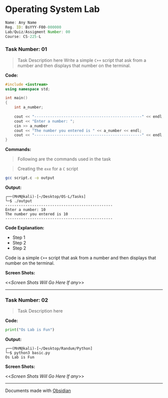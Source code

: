 
# Operating System Lab


```jsx
Name: Any Name
Reg. ID: BsYYY-F00-000000
Lab/Quiz/Assigment Number: 00
Course: CS-225-L
```

### Task Number: 01

> Task Description here 
> Write a simple `C++` script that ask from a number and then displays that number on the terminal.

**Code:**

```C++
#include <iostream>
using namespace std;

int main()
{
	int a_number;
	
	cout << "------------------------------------------------" << endl;
	cout << "Enter a number: ";
	cin >> a_number
	cout << "The number you entered is " << a_number << endl;
	cout << "------------------------------------------------" << endl;
}
```

**Commands:**

> Following are the commands used in the task

> Creating the `exe` for a `C` script

```bash
gcc script.c -o output
```

**Output:**

```console
┌──(MnM@kali)-[~/Desktop/OS-L/Tasks]
└─$ ./output
------------------------------------------------
Enter a number: 10
The number you entered is 10
------------------------------------------------
```

**Code Explanation:**

- Step 1
- Step 2
- Step 2

Code is a simple `C++` script that ask from a number and then displays that number on the terminal. 

**Screen Shots:**

<<*Screen Shots Will Go Here If any*>>

---
### Task Number: 02

> Task Description here

**Code:**

```python
print("Os Lab is Fun")
```


**Output:**

```console
┌──(MnM@kali)-[~/Desktop/Randum/Python]
└─$ python3 basic.py
Os Lab is Fun
```

**Screen Shots:**

<<*Screen Shots Will Go Here If any*>>

---

Documents made with [Obsidian](https://obsidian.md/)
